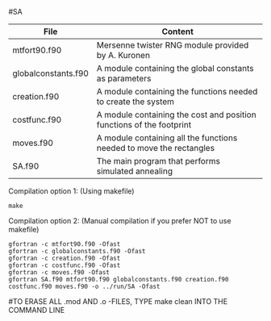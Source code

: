#SA

| File                    | Content                                                                 |
| ----------------------- | ------------------------------------------------------------------------|
| mtfort90.f90            | Mersenne twister RNG module provided by A. Kuronen                      |
| globalconstants.f90     | A module containing the global constants as parameters                  |
| creation.f90            | A module containing the functions needed to create the system           |
| costfunc.f90            | A module containing the cost and position functions of the footprint    |
| moves.f90               | A module containing all the functions needed to move the rectangles     |
| SA.f90                  | The main program that performs simulated annealing                      |

Compilation option 1: (Using makefile)
```
make
```

Compilation option 2: (Manual compilation if you prefer NOT to use makefile)
```
gfortran -c mtfort90.f90 -Ofast
gfortran -c globalconstants.f90 -Ofast
gfortran -c creation.f90 -Ofast
gfortran -c costfunc.f90 -Ofast
gfortran -c moves.f90 -Ofast
gfortran SA.f90 mtfort90.f90 globalconstants.f90 creation.f90 costfunc.f90 moves.f90 -o ../run/SA -Ofast
```

#TO ERASE ALL .mod AND .o -FILES, TYPE make clean INTO THE COMMAND LINE